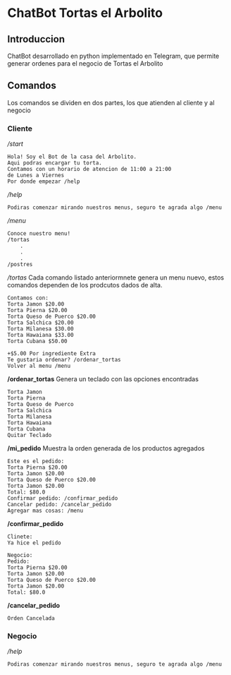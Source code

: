 # ChatBot Tortas el Arbolito

## Introduccion
ChatBot desarrollado en python implementado en Telegram, que permite generar ordenes para el negocio de Tortas el Arbolito

## Comandos
Los comandos se dividen en dos partes, los que atienden al cliente y al negocio
### Cliente
_/start_
```
Hola! Soy el Bot de la casa del Arbolito.
Aqui podras encargar tu torta.
Contamos con un horario de atencion de 11:00 a 21:00
de Lunes a Viernes
Por donde empezar /help
```
_/help_
```
Podiras comenzar mirando nuestros menus, seguro te agrada algo /menu
```

_/menu_
```
Conoce nuestro menu!
/tortas
    .
    .
    .
/postres
```

_/tortas_
Cada comando listado anteriormnete genera un menu nuevo, estos comandos dependen de los prodcutos dados de alta.
```
Contamos con:
Torta Jamon $20.00
Torta Pierna $20.00
Torta Queso de Puerco $20.00
Torta Salchica $20.00
Torta Milanesa $30.00
Torta Hawaiana $33.00
Torta Cubana $50.00

+$5.00 Por ingrediente Extra
Te gustaria ordenar? /ordenar_tortas
Volver al menu /menu

```
__/ordenar_tortas__
Genera un teclado con las opciones encontradas
```
Torta Jamon
Torta Pierna
Torta Queso de Puerco
Torta Salchica
Torta Milanesa
Torta Hawaiana
Torta Cubana
Quitar Teclado
```

__/mi_pedido__
Muestra la orden generada de los productos agregados
```
Este es el pedido: 
Torta Pierna $20.00
Torta Jamon $20.00
Torta Queso de Puerco $20.00
Torta Jamon $20.00
Total: $80.0
Confirmar pedido: /confirmar_pedido
Cancelar pedido: /cancelar_pedido
Agregar mas cosas: /menu
```

__/confirmar_pedido__
```
Clinete:
Ya hice el pedido

Negocio:
Pedido: 
Torta Pierna $20.00
Torta Jamon $20.00
Torta Queso de Puerco $20.00
Torta Jamon $20.00
Total: $80.0
```

__/cancelar_pedido__
```
Orden Cancelada
```

### Negocio
_/help_
```
Podiras comenzar mirando nuestros menus, seguro te agrada algo /menu
```

##

##